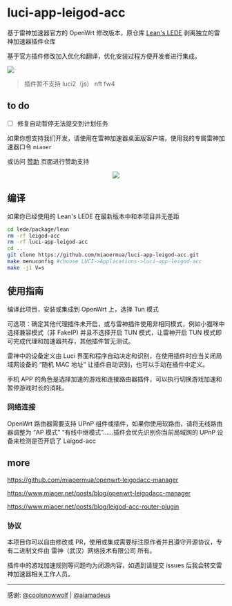 # luci-app-leigod-acc

基于雷神加速器官方的 OpenWrt 修改版本，原仓库 [Lean's LEDE](https://github.com/coolsnowwolf/lede/tree/master/package/lean) 剥离独立的雷神加速器插件仓库

基于官方插件修改加入优化和翻译，优化安装过程方便开发者进行集成。

![](https://fastly.jsdelivr.net/gh/miaoermua/static@main/blog/24-08-13/catwrt-v24.9-leigod.webp)

> 插件暂不支持 luci2（js） nft fw4

## to do

- [ ] 修复自动暂停无法提交到计划任务

如果你想支持我们开发，请使用在雷神加速器桌面版客户端，使用我的专属雷神加速器口令 `miaoer`

或访问 [赞助](https://www.miaoer.net/sponsor) 页面进行赞助支持

<p align="center">
<img src="https://fastly.jsdelivr.net/gh/miaoermua/static@main/images/sponsor-leigod.webp">
</p>

## 编译

如果你已经使用的 Lean's LEDE 在最新版本中和本项目并无差距

```bash
cd lede/package/lean
rm -rf leigod-acc
rm -rf luci-app-leigod-acc
cd ..
git clone https://github.com/miaoermua/luci-app-leigod-acc.git
make menuconfig #choose LUCI->Applications->luci-app-leigod-acc
make -j1 V=s
```

## 使用指南

编译此项目，安装或集成到 OpenWrt 上，选择 Tun 模式

可选项：确定其他代理插件未开启，或与雷神插件使用非相同模式，例如小猫咪中选择兼容模式（非 FakeIP) 并且不选择开启 TUN 模式，让雷神开启 TUN 模式即可完成代理和加速器共存，其他插件暂无测试。

雷神中的设备定义由 Luci 界面和程序自动决定和识别，在使用插件时应当关闭局域网设备的 “随机 MAC 地址” 让插件自动识别，也可以手动在插件中定义。

手机 APP 的角色是选择加速的游戏和连接路由器插件，可以执行切换游戏加速和暂停游戏时长的消耗。

### 网络连接

OpenWrt 路由器需要支持 UPnP 组件或插件，如果你使用软路由，请将无线路由器调整为 “AP 模式” “有线中继模式”……插件会优先识别你当前局域网的 UPnP 设备来检测是否开启了 Leigod-acc

## more

https://github.com/miaoermua/openwrt-leigodacc-manager

https://www.miaoer.net/posts/blog/openwrt-leigodacc-manager

https://www.miaoer.net/posts/blog/leigod-acc-router-plugin

### 协议

本项目你可以自由修改或 PR，使用或集成需要标注原作者并且遵守开源协议，专有二进制文件由 雷神（武汉）网络技术有限公司 所有。

插件中的游戏加速规则等问题均为闭源内容，如遇到请提交 issues 后我会转交雷神加速器相关工作人员。

---

感谢: [@coolsnowwolf](https://github.com/coolsnowwolf) | [@aiamadeus](https://github.com/aiamadeus)
